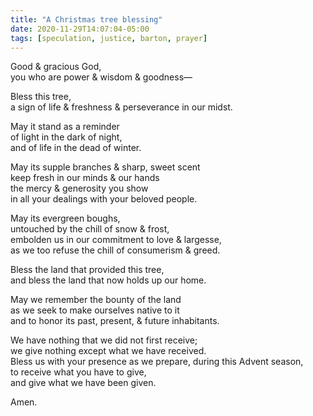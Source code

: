 ```yaml
---
title: "A Christmas tree blessing"
date: 2020-11-29T14:07:04-05:00
tags: [speculation, justice, barton, prayer]
---
```


Good & gracious God,  
you who are power & wisdom & goodness—

Bless this tree,  
a sign of life & freshness & perseverance in our midst.

May it stand as a reminder  
of light in the dark of night,  
and of life in the dead of winter.

May its supple branches & sharp, sweet scent  
keep fresh in our minds & our hands  
the mercy & generosity you show  
in all your dealings with your beloved people.

May its evergreen boughs,  
untouched by the chill of snow & frost,  
embolden us in our commitment to love & largesse,  
as we too refuse the chill of consumerism & greed.  

Bless the land that provided this tree,  
and bless the land that now holds up our home.

May we remember the bounty of the land  
as we seek to make ourselves native to it  
and to honor its past, present, & future inhabitants.

We have nothing that we did not first receive;  
we give nothing except what we have received.  
Bless us with your presence as we prepare, during this Advent season,  
to receive what you have to give,  
and give what we have been given.

Amen.
